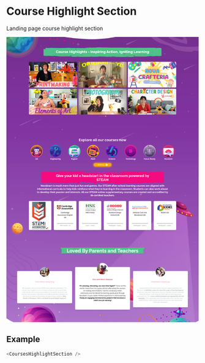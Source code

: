# Course Highlight Section

Landing page course highlight section

![](./readmeIMG/2023-02-21-11-28-56.png)

## Example

```js
<CoursesHighlightSection />
```
